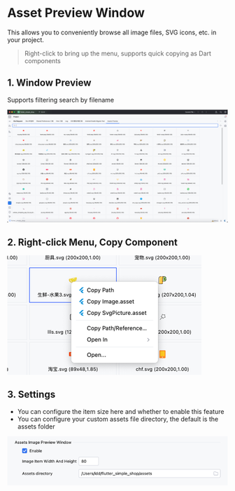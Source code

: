 # Asset Preview Window

This allows you to conveniently browse all image files, SVG icons, etc. in your project.

> Right-click to bring up the menu, supports quick copying as Dart components

## 1. Window Preview

Supports filtering search by filename

![image_20.png](../../assets/images/image_20.png)

## 2. Right-click Menu, Copy Component

![image_21.png](../../assets/images/image_21.png)

## 3. Settings

* You can configure the item size here and whether to enable this feature
* You can configure your custom assets file directory, the default is the assets folder

![image_22.png](../../assets/images/image_22.png)

